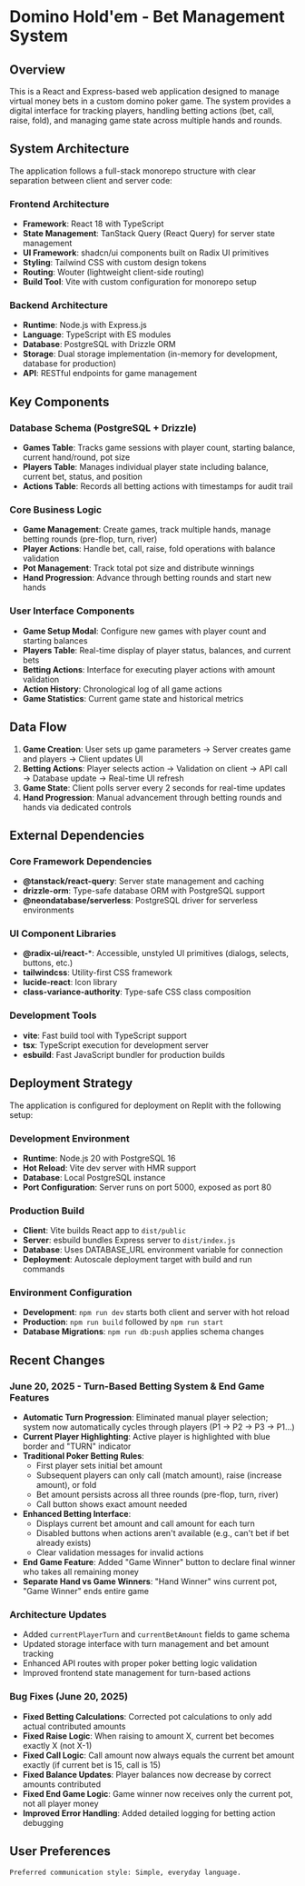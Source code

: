 # Domino Hold'em - Bet Management System

## Overview

This is a React and Express-based web application designed to manage virtual money bets in a custom domino poker game. The system provides a digital interface for tracking players, handling betting actions (bet, call, raise, fold), and managing game state across multiple hands and rounds.

## System Architecture

The application follows a full-stack monorepo structure with clear separation between client and server code:

### Frontend Architecture
- **Framework**: React 18 with TypeScript
- **State Management**: TanStack Query (React Query) for server state management
- **UI Framework**: shadcn/ui components built on Radix UI primitives
- **Styling**: Tailwind CSS with custom design tokens
- **Routing**: Wouter (lightweight client-side routing)
- **Build Tool**: Vite with custom configuration for monorepo setup

### Backend Architecture
- **Runtime**: Node.js with Express.js
- **Language**: TypeScript with ES modules
- **Database**: PostgreSQL with Drizzle ORM
- **Storage**: Dual storage implementation (in-memory for development, database for production)
- **API**: RESTful endpoints for game management

## Key Components

### Database Schema (PostgreSQL + Drizzle)
- **Games Table**: Tracks game sessions with player count, starting balance, current hand/round, pot size
- **Players Table**: Manages individual player state including balance, current bet, status, and position
- **Actions Table**: Records all betting actions with timestamps for audit trail

### Core Business Logic
- **Game Management**: Create games, track multiple hands, manage betting rounds (pre-flop, turn, river)
- **Player Actions**: Handle bet, call, raise, fold operations with balance validation
- **Pot Management**: Track total pot size and distribute winnings
- **Hand Progression**: Advance through betting rounds and start new hands

### User Interface Components
- **Game Setup Modal**: Configure new games with player count and starting balances
- **Players Table**: Real-time display of player status, balances, and current bets
- **Betting Actions**: Interface for executing player actions with amount validation
- **Action History**: Chronological log of all game actions
- **Game Statistics**: Current game state and historical metrics

## Data Flow

1. **Game Creation**: User sets up game parameters → Server creates game and players → Client updates UI
2. **Betting Actions**: Player selects action → Validation on client → API call → Database update → Real-time UI refresh
3. **Game State**: Client polls server every 2 seconds for real-time updates
4. **Hand Progression**: Manual advancement through betting rounds and hands via dedicated controls

## External Dependencies

### Core Framework Dependencies
- **@tanstack/react-query**: Server state management and caching
- **drizzle-orm**: Type-safe database ORM with PostgreSQL support
- **@neondatabase/serverless**: PostgreSQL driver for serverless environments

### UI Component Libraries
- **@radix-ui/react-***: Accessible, unstyled UI primitives (dialogs, selects, buttons, etc.)
- **tailwindcss**: Utility-first CSS framework
- **lucide-react**: Icon library
- **class-variance-authority**: Type-safe CSS class composition

### Development Tools
- **vite**: Fast build tool with TypeScript support
- **tsx**: TypeScript execution for development server
- **esbuild**: Fast JavaScript bundler for production builds

## Deployment Strategy

The application is configured for deployment on Replit with the following setup:

### Development Environment
- **Runtime**: Node.js 20 with PostgreSQL 16
- **Hot Reload**: Vite dev server with HMR support
- **Database**: Local PostgreSQL instance
- **Port Configuration**: Server runs on port 5000, exposed as port 80

### Production Build
- **Client**: Vite builds React app to `dist/public`
- **Server**: esbuild bundles Express server to `dist/index.js`
- **Database**: Uses DATABASE_URL environment variable for connection
- **Deployment**: Autoscale deployment target with build and run commands

### Environment Configuration
- **Development**: `npm run dev` starts both client and server with hot reload
- **Production**: `npm run build` followed by `npm run start`
- **Database Migrations**: `npm run db:push` applies schema changes

## Recent Changes

### June 20, 2025 - Turn-Based Betting System & End Game Features
- **Automatic Turn Progression**: Eliminated manual player selection; system now automatically cycles through players (P1 → P2 → P3 → P1...)
- **Current Player Highlighting**: Active player is highlighted with blue border and "TURN" indicator
- **Traditional Poker Betting Rules**: 
  - First player sets initial bet amount
  - Subsequent players can only call (match amount), raise (increase amount), or fold
  - Bet amount persists across all three rounds (pre-flop, turn, river)
  - Call button shows exact amount needed
- **Enhanced Betting Interface**: 
  - Displays current bet amount and call amount for each turn
  - Disabled buttons when actions aren't available (e.g., can't bet if bet already exists)
  - Clear validation messages for invalid actions
- **End Game Feature**: Added "Game Winner" button to declare final winner who takes all remaining money
- **Separate Hand vs Game Winners**: "Hand Winner" wins current pot, "Game Winner" ends entire game

### Architecture Updates
- Added `currentPlayerTurn` and `currentBetAmount` fields to game schema
- Updated storage interface with turn management and bet amount tracking
- Enhanced API routes with proper poker betting logic validation
- Improved frontend state management for turn-based actions

### Bug Fixes (June 20, 2025)
- **Fixed Betting Calculations**: Corrected pot calculations to only add actual contributed amounts
- **Fixed Raise Logic**: When raising to amount X, current bet becomes exactly X (not X-1)
- **Fixed Call Logic**: Call amount now always equals the current bet amount exactly (if current bet is 15, call is 15)
- **Fixed Balance Updates**: Player balances now decrease by correct amounts contributed
- **Fixed End Game Logic**: Game winner now receives only the current pot, not all player money
- **Improved Error Handling**: Added detailed logging for betting action debugging

## User Preferences

```
Preferred communication style: Simple, everyday language.
```